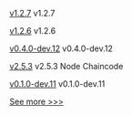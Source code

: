 
[v1.2.7](https://github.com/hyperledger/firefly-transaction-manager/releases/tag/v1.2.7) v1.2.7

[v1.2.6](https://github.com/hyperledger/firefly-common/releases/tag/v1.2.6) v1.2.6

[v0.4.0-dev.12](https://github.com/hyperledger/indy-vdr/releases/tag/v0.4.0-dev.12) v0.4.0-dev.12

[v2.5.3](https://github.com/hyperledger/fabric-chaincode-node/releases/tag/v2.5.3) v2.5.3 Node Chaincode

[v0.1.0-dev.11](https://github.com/hyperledger/anoncreds-rs/releases/tag/v0.1.0-dev.11) v0.1.0-dev.11


[See more >>>](https://start-here.hyperledger.org/releases)
